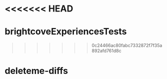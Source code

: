 <<<<<<< HEAD
=======
# brightcoveExperiencesTests
>>>>>>> 0c24466ac80fabc7332872f7f35a892afd761d8c
# deleteme-diffs
